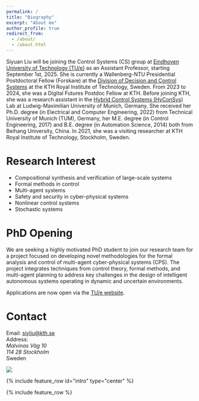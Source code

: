 ```yaml
---
permalink: /
title: "Biography"
excerpt: "About me"
author_profile: true
redirect_from: 
  - /about/
  - /about.html
---
```


Siyuan Liu will be joining the Control Systems (CS) group at [Eindhoven University of Technology (TU/e)](https://www.tue.nl/en/) as an Assistant Professor, starting September 1st, 2025. 
She is currently a Wallenberg-NTU Presidential Postdoctoral Fellow (Forskare) at the [Division of Decision and Control Systems](https://www.kth.se/is/dcs/division-of-decision-and-control-systems-1.788078) at the KTH Royal Institute of Technology, Sweden. From 2023 to 2024, she was a Digital Futures Postdoc Fellow at KTH. Before joining KTH, she was a research assistant in the [Hybrid Control Systems (HyConSys)](https://www.hyconsys.com/) Lab at Ludwig-Maximilian University of Munich, Germany. 
She received her Ph.D. degree (in Electrical and Computer Engineering, 2022) from Technical University of Munich (TUM), Germany, her M.E. degree (in Control Engineering, 2017) and B.E. degree (in Automation Science, 2014)  both from Beihang University, China. In 2021, she was a visiting researcher at KTH Royal Institute of Technology, Stockholm, Sweden. 

Research Interest
======
* Compositional synthesis and verification of large-scale systems 
* Formal methods in control
* Multi-agent systems
* Safety and security in cyber-physical systems
* Nonlinear control systems
* Stochastic systems

PhD Opening
======
We are seeking a highly motivated PhD student to join our research team for a project focused on developing novel methodologies for the formal analysis and control of multi-agent cyber-physical systems (CPS). The project integrates techniques from control theory, formal methods, and multi-agent planning to address key challenges in the design of intelligent autonomous systems operating in dynamic and uncertain environments.

Applications are now open via the [TU/e website](https://www.tue.nl/en/working-at-tue/vacancy-overview/phd-on-formal-analysis-and-control-of-multi-agent-cyber-physical-systems).

Contact
======
 
Email: siyliu@kth.se<br>
Address: <br>
_Malvinas Väg 10_<br> 
_114 28 Stockholm_<br> 
Sweden<br />


<a href='https://clustrmaps.com/site/1brh0'  title='Visit tracker'><img src='//clustrmaps.com/map_v2.png?cl=ffffff&w=150&t=m&d=1RHlJ4Vea4-7SqHjsZa5MvWcuNZ7AoDQaqGUBcQ2yIw&co=2d78ad&ct=ffffff'/></a>


{% include feature_row id="intro" type="center" %}

{% include feature_row %}
